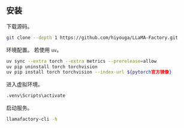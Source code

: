 ## 安装
下载源码。
```sh
git clone --depth 1 https://github.com/hiyouga/LLaMA-Factory.git
```
环境配置。
若使用 `uv`。
```sh
uv sync --extra torch --extra metrics --prerelease=allow
uv pip uninstall torch torchvision
uv pip install torch torchvision --index-url ${pytorch官方镜像}
```
进入虚拟环境。
```sh
.venv\Scripts\activate
```
启动服务。
```sh
llamafactory-cli -h
```